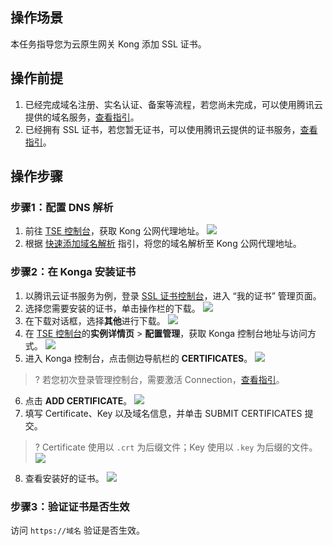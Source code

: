 
## 操作场景
本任务指导您为云原生网关 Kong 添加 SSL 证书。

## 操作前提
1. 已经完成域名注册、实名认证、备案等流程，若您尚未完成，可以使用腾讯云提供的域名服务，[查看指引](https://cloud.tencent.com/document/product/242/39039)。
2. 已经拥有 SSL 证书，若您暂无证书，可以使用腾讯云提供的证书服务，[查看指引](https://cloud.tencent.com/document/product/400/43473)。

## 操作步骤
### 步骤1：配置 DNS 解析
1. 前往 [TSE 控制台](https://console.cloud.tencent.com/tse/kong)，获取 Kong 公网代理地址。
![](https://qcloudimg.tencent-cloud.cn/raw/09caa29755ff71ea9ff2f67d4cbb6b96.jpg)
2. 根据 [快速添加域名解析](https://cloud.tencent.com/document/product/302/3446) 指引，将您的域名解析至 Kong 公网代理地址。

### 步骤2：在 Konga 安装证书
1. 以腾讯云证书服务为例，登录 [SSL 证书控制台](https://console.cloud.tencent.com/ssl)，进入 “我的证书” 管理页面。
2. 选择您需要安装的证书，单击操作栏的下载。
![](https://qcloudimg.tencent-cloud.cn/raw/73b8b2890aa2b8db9f5f88774af95ef7.jpg)
3. 在下载对话框，选择**其他**进行下载。
![](https://qcloudimg.tencent-cloud.cn/raw/d9969a1bcc86b3ab6c1bc3785efb337c.jpg)
4. 在 [TSE 控制台](https://console.cloud.tencent.com/tse/kong)的**实例详情页** > **配置管理**，获取 Konga 控制台地址与访问方式。
![](https://qcloudimg.tencent-cloud.cn/raw/a22a05e28a215030c743c73e38f570bd.jpg)
5. 进入 Konga 控制台，点击侧边导航栏的 **CERTIFICATES**。
![](https://qcloudimg.tencent-cloud.cn/raw/b875fa07dab2047f06bd0ff641c5c476.png)
>? 若您初次登录管理控制台，需要激活 Connection，[查看指引](https://cloud.tencent.com/document/product/1364/72496)。
6. 点击 **ADD CERTIFICATE**。
![](https://qcloudimg.tencent-cloud.cn/raw/8f39eec4a0aeb46208d9f47088c665e8.png)
7. 填写 Certificate、Key 以及域名信息，并单击 SUBMIT CERTIFICATES 提交。
>? Certificate 使用以 `.crt` 为后缀文件；Key 使用以 `.key` 为后缀的文件。
![](https://qcloudimg.tencent-cloud.cn/raw/5b865891364fce2ac3e66740f2ca50cf.jpg)
8. 查看安装好的证书。
![](https://qcloudimg.tencent-cloud.cn/raw/1fcc5f5ac8ee13421bc5c7be29c8361f.jpg)

### 步骤3：验证证书是否生效
访问 `https://域名` 验证是否生效。
